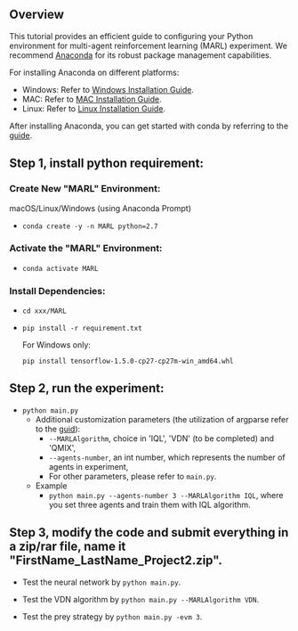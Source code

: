 ## Overview
This tutorial provides an efficient guide to configuring your Python environment for multi-agent reinforcement learning (MARL) experiment. We recommend [Anaconda](https://www.anaconda.com/) for its robust package management capabilities.

For installing Anaconda on different platforms:
- Windows: Refer to [Windows Installation Guide](https://docs.anaconda.com/free/anaconda/install/windows/).
- MAC: Refer to [MAC Installation Guide](https://docs.anaconda.com/free/anaconda/install/mac-os/).
- Linux: Refer to [Linux Installation Guide](https://docs.anaconda.com/free/anaconda/install/linux/).

After installing Anaconda, you can get started with conda by referring to the [guide](https://docs.conda.io/projects/conda/en/latest/user-guide/getting-started.html#starting-conda).

## Step 1, install python requirement:
### Create New "MARL" Environment:
macOS/Linux/Windows (using Anaconda Prompt)
- ``conda create -y -n MARL python=2.7``
### Activate the "MARL" Environment:
- ``conda activate MARL``
### Install Dependencies:
- ``cd xxx/MARL``
- ``pip install -r requirement.txt``

    For Windows only:
    
     ``pip install tensorflow-1.5.0-cp27-cp27m-win_amd64.whl``

## Step 2, run the experiment:
- ``python main.py``
    - Additional customization parameters (the utilization of argparse refer to the [guid](https://www.google.com/url?sa=t&rct=j&q=&esrc=s&source=web&cd=&ved=2ahUKEwipxLjZouOCAxX6EEQIHSCGC4wQFnoECBcQAQ&url=https%3A%2F%2Fdocs.python.org%2F3%2Flibrary%2Fargparse.html&usg=AOvVaw1fTZQF8-wScb7NRlIUGaMF&opi=89978449)): 
        - ``--MARLAlgorithm``, choice in 'IQL', 'VDN' (to be completed) and 'QMIX',
        - ``--agents-number``, an int number, which represents the number of agents in experiment,
        - For other parameters, please refer to ``main.py``.
    - Example
        - ``python main.py --agents-number 3 --MARLAlgorithm IQL``, where you set three agents and train them with IQL algorithm.
## Step 3, modify the code and submit everything in a zip/rar file, name it "FirstName_LastName_Project2.zip".
- Test the neural network by ``python main.py``.

- Test the VDN algorithm by ``python main.py --MARLAlgorithm VDN``.

- Test the prey strategy by ``python main.py -evm 3``.